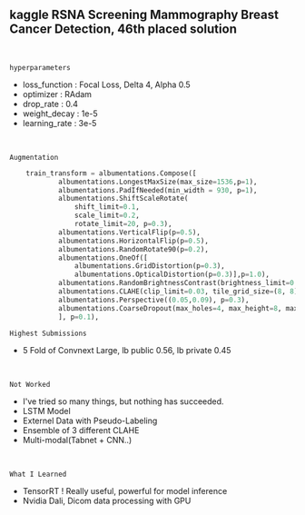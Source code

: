 ## kaggle RSNA Screening Mammography Breast Cancer Detection, 46th placed solution



</br>

`hyperparameters`

* loss_function : Focal Loss, Delta 4, Alpha 0.5</br>
* optimizer : RAdam </br>
* drop_rate : 0.4 </br>
* weight_decay : 1e-5 </br>
* learning_rate : 3e-5</br>
</br>

`Augmentation`
```python
    train_transform = albumentations.Compose([
            albumentations.LongestMaxSize(max_size=1536,p=1),
            albumentations.PadIfNeeded(min_width = 930, p=1),
            albumentations.ShiftScaleRotate(     
                shift_limit=0.1,
                scale_limit=0.2,
                rotate_limit=20, p=0.3),
            albumentations.VerticalFlip(p=0.5),
            albumentations.HorizontalFlip(p=0.5),
            albumentations.RandomRotate90(p=0.2),
            albumentations.OneOf([
                albumentations.GridDistortion(p=0.3),
                albumentations.OpticalDistortion(p=0.3)],p=1.0),          
            albumentations.RandomBrightnessContrast(brightness_limit=0.03, contrast_limit = 0.03, p=0.2),
            albumentations.CLAHE(clip_limit=0.03, tile_grid_size=(8, 8), p=0.2),
            albumentations.Perspective((0.05,0.09), p=0.3),
            albumentations.CoarseDropout(max_holes=4, max_height=8, max_width=8, fill_value=0, always_apply=False, p=0.3),        
            ], p=0.1),  
```

`Highest Submissions`
* 5 Fold of Convnext Large, lb public 0.56, lb private 0.45 
</br>

`Not Worked`
* I've tried so many things, but nothing has succeeded.
* LSTM Model
* Externel Data with Pseudo-Labeling
* Ensemble of 3 different CLAHE
* Multi-modal(Tabnet + CNN..)
</br>

`What I Learned`
* TensorRT ! Really useful, powerful for model inference
* Nvidia Dali, Dicom data processing with GPU

</br>
